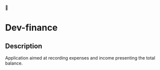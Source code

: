 :construction:
# Dev-finance

## Description
Application aimed at recording expenses and income presenting the total balance.

